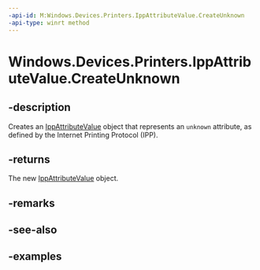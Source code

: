```yaml
---
-api-id: M:Windows.Devices.Printers.IppAttributeValue.CreateUnknown
-api-type: winrt method
---
```


# Windows.Devices.Printers.IppAttributeValue.CreateUnknown

<!--
public static Windows.Devices.Printers.IppAttributeValue CreateUnknown ();
-->


## -description

Creates an [IppAttributeValue](ippattributevalue.md) object that represents an `unknown` attribute, as defined by the Internet Printing Protocol (IPP).

## -returns

The new [IppAttributeValue](ippattributevalue.md) object.

## -remarks

## -see-also

## -examples


